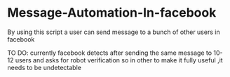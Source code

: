 # Message-Automation-In-facebook
By using this script a user can send message to a bunch of other users in facebook


TO DO:
currently facebook detects after sending the same message to 10-12 users and asks for robot verification
so in other to  make it fully useful ,it needs to be undetectable
